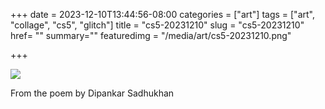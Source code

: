 +++
date = 2023-12-10T13:44:56-08:00
categories = ["art"]
tags = ["art", "collage", "cs5", "glitch"]
title = "cs5-20231210"
slug = "cs5-20231210"
href= ""
summary=""
featuredimg = "/media/art/cs5-20231210.png"

+++

<img src="/media/art/cs5-20231210.png" />

From the poem by Dipankar Sadhukhan